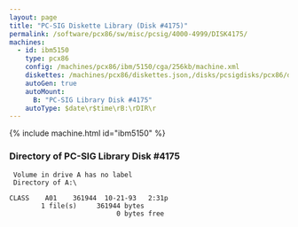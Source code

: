 ```yaml
---
layout: page
title: "PC-SIG Diskette Library (Disk #4175)"
permalink: /software/pcx86/sw/misc/pcsig/4000-4999/DISK4175/
machines:
  - id: ibm5150
    type: pcx86
    config: /machines/pcx86/ibm/5150/cga/256kb/machine.xml
    diskettes: /machines/pcx86/diskettes.json,/disks/pcsigdisks/pcx86/diskettes.json
    autoGen: true
    autoMount:
      B: "PC-SIG Library Disk #4175"
    autoType: $date\r$time\rB:\rDIR\r
---
```


{% include machine.html id="ibm5150" %}

### Directory of PC-SIG Library Disk #4175

     Volume in drive A has no label
     Directory of A:\

    CLASS    A01    361944  10-21-93   2:31p
            1 file(s)     361944 bytes
                               0 bytes free
